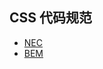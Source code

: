 ## CSS 代码规范

- [NEC](http://nec.netease.com/standard/css-sort.html)
- [BEM](http://getbem.com/introduction/)
